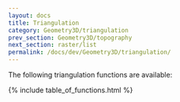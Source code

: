 ```yaml
---
layout: docs
title: Triangulation
category: Geometry3D/triangulation
prev_section: Geometry3D/topography
next_section: raster/list
permalink: /docs/dev/Geometry3D/triangulation/
---
```


The following triangulation functions are available:

{% include table_of_functions.html %}
